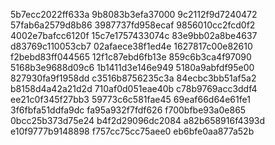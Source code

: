 5b7ecc2022ff633a
9b8083b3efa37000
9c2112f9d7240472
57fab6a2579d8b86
3987737fd958ecaf
9856010cc2fcd0f2
4002e7bafcc6120f
15c7e1757433074c
83e9bb02a8be4637
d83769c110053cb7
02afaece38f1ed4e
1627817c00e82610
f2bebd83ff044565
12f1c87ebd6fb13e
859c6b3ca4f97090
5168b3e9688d09c6
1b1411d3e146e949
5180a9abfdf95e00
827930fa9f1958dd
c3516b8756235c3a
84ecbc3bb51af5a2
b8158d4a42a21d2d
710af0d051eae40b
c78b9769acc3ddf4
ee21c0f345f27bb3
59773c6c581fae45
69eaf66d64e61fe1
3f6fbfa51ddfa9dc
fa95a932f7fdf626
f700bfbe93a0e865
0bcc25b373d75e24
b4f2d29096dc2084
a82b658916f4393d
e10f9777b9148898
f757cc75cc75aee0
eb6bfe0aa877a52b
